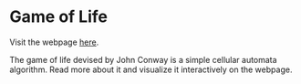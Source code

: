 # Game of Life

Visit the webpage [here](https://adithyarao3103.github.io/interactive/Game-Of-Life/).

The game of life devised by John Conway is a simple cellular automata algorithm. Read more about it and visualize it interactively on the webpage. 
